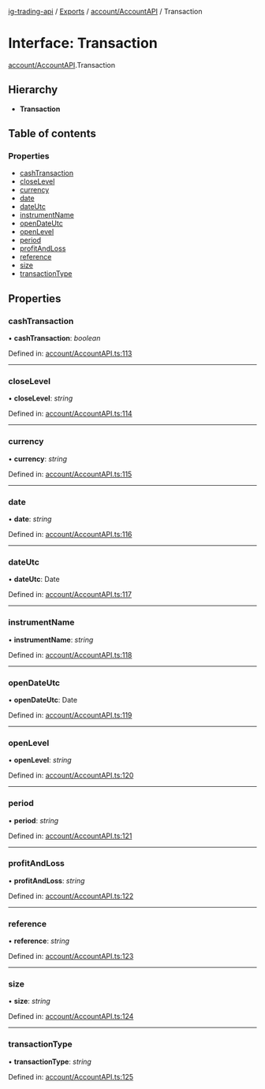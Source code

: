 [ig-trading-api](../README.md) / [Exports](../modules.md) / [account/AccountAPI](../modules/account_accountapi.md) / Transaction

# Interface: Transaction

[account/AccountAPI](../modules/account_accountapi.md).Transaction

## Hierarchy

- **Transaction**

## Table of contents

### Properties

- [cashTransaction](account_accountapi.transaction.md#cashtransaction)
- [closeLevel](account_accountapi.transaction.md#closelevel)
- [currency](account_accountapi.transaction.md#currency)
- [date](account_accountapi.transaction.md#date)
- [dateUtc](account_accountapi.transaction.md#dateutc)
- [instrumentName](account_accountapi.transaction.md#instrumentname)
- [openDateUtc](account_accountapi.transaction.md#opendateutc)
- [openLevel](account_accountapi.transaction.md#openlevel)
- [period](account_accountapi.transaction.md#period)
- [profitAndLoss](account_accountapi.transaction.md#profitandloss)
- [reference](account_accountapi.transaction.md#reference)
- [size](account_accountapi.transaction.md#size)
- [transactionType](account_accountapi.transaction.md#transactiontype)

## Properties

### cashTransaction

• **cashTransaction**: _boolean_

Defined in: [account/AccountAPI.ts:113](https://github.com/bennycode/ig-trading-api/blob/a046dbb/src/account/AccountAPI.ts#L113)

---

### closeLevel

• **closeLevel**: _string_

Defined in: [account/AccountAPI.ts:114](https://github.com/bennycode/ig-trading-api/blob/a046dbb/src/account/AccountAPI.ts#L114)

---

### currency

• **currency**: _string_

Defined in: [account/AccountAPI.ts:115](https://github.com/bennycode/ig-trading-api/blob/a046dbb/src/account/AccountAPI.ts#L115)

---

### date

• **date**: _string_

Defined in: [account/AccountAPI.ts:116](https://github.com/bennycode/ig-trading-api/blob/a046dbb/src/account/AccountAPI.ts#L116)

---

### dateUtc

• **dateUtc**: Date

Defined in: [account/AccountAPI.ts:117](https://github.com/bennycode/ig-trading-api/blob/a046dbb/src/account/AccountAPI.ts#L117)

---

### instrumentName

• **instrumentName**: _string_

Defined in: [account/AccountAPI.ts:118](https://github.com/bennycode/ig-trading-api/blob/a046dbb/src/account/AccountAPI.ts#L118)

---

### openDateUtc

• **openDateUtc**: Date

Defined in: [account/AccountAPI.ts:119](https://github.com/bennycode/ig-trading-api/blob/a046dbb/src/account/AccountAPI.ts#L119)

---

### openLevel

• **openLevel**: _string_

Defined in: [account/AccountAPI.ts:120](https://github.com/bennycode/ig-trading-api/blob/a046dbb/src/account/AccountAPI.ts#L120)

---

### period

• **period**: _string_

Defined in: [account/AccountAPI.ts:121](https://github.com/bennycode/ig-trading-api/blob/a046dbb/src/account/AccountAPI.ts#L121)

---

### profitAndLoss

• **profitAndLoss**: _string_

Defined in: [account/AccountAPI.ts:122](https://github.com/bennycode/ig-trading-api/blob/a046dbb/src/account/AccountAPI.ts#L122)

---

### reference

• **reference**: _string_

Defined in: [account/AccountAPI.ts:123](https://github.com/bennycode/ig-trading-api/blob/a046dbb/src/account/AccountAPI.ts#L123)

---

### size

• **size**: _string_

Defined in: [account/AccountAPI.ts:124](https://github.com/bennycode/ig-trading-api/blob/a046dbb/src/account/AccountAPI.ts#L124)

---

### transactionType

• **transactionType**: _string_

Defined in: [account/AccountAPI.ts:125](https://github.com/bennycode/ig-trading-api/blob/a046dbb/src/account/AccountAPI.ts#L125)
